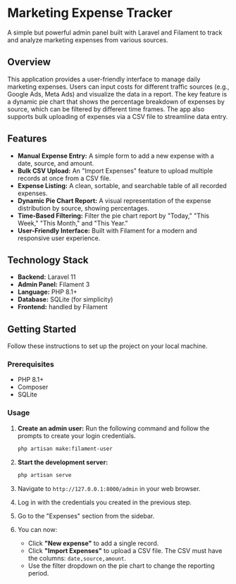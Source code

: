 # Marketing Expense Tracker

A simple but powerful admin panel built with Laravel and Filament to track and analyze marketing expenses from various sources.

## Overview

This application provides a user-friendly interface to manage daily marketing expenses. Users can input costs for different traffic sources (e.g., Google Ads, Meta Ads) and visualize the data in a report. The key feature is a dynamic pie chart that shows the percentage breakdown of expenses by source, which can be filtered by different time frames. The app also supports bulk uploading of expenses via a CSV file to streamline data entry.

## Features

* **Manual Expense Entry:** A simple form to add a new expense with a date, source, and amount.
* **Bulk CSV Upload:** An "Import Expenses" feature to upload multiple records at once from a CSV file.
* **Expense Listing:** A clean, sortable, and searchable table of all recorded expenses.
* **Dynamic Pie Chart Report:** A visual representation of the expense distribution by source, showing percentages.
* **Time-Based Filtering:** Filter the pie chart report by "Today," "This Week," "This Month," and "This Year."
* **User-Friendly Interface:** Built with Filament for a modern and responsive user experience.

## Technology Stack

* **Backend:** Laravel 11
* **Admin Panel:** Filament 3
* **Language:** PHP 8.1+
* **Database:** SQLite (for simplicity)
* **Frontend:** handled by Filament

## Getting Started

Follow these instructions to set up the project on your local machine.

### Prerequisites

* PHP 8.1+
* Composer
* SQLite

### Usage


1.  **Create an admin user:**
    Run the following command and follow the prompts to create your login credentials.
    ```bash
    php artisan make:filament-user
    ```

2.  **Start the development server:**
    ```bash
    php artisan serve
    ```

3.  Navigate to `http://127.0.0.1:8000/admin` in your web browser.
4.  Log in with the credentials you created in the previous step.
5.  Go to the "Expenses" section from the sidebar.
6.  You can now:
    * Click **"New expense"** to add a single record.
    * Click **"Import Expenses"** to upload a CSV file. The CSV must have the columns: `date,source,amount`.
    * Use the filter dropdown on the pie chart to change the reporting period.
